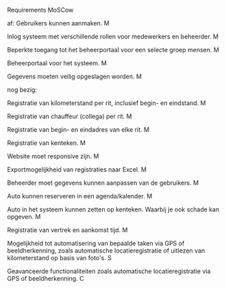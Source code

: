 Requirements	MoSCow

af:
Gebruikers kunnen aanmaken.	M

Inlog systeem met verschillende rollen voor medewerkers en beheerder.	M

Beperkte toegang tot het beheerportaal voor een selecte groep mensen.	M

Beheerportaal voor het systeem.	M

Gegevens moeten veilig opgeslagen worden.	M

nog bezig:

Registratie van kilometerstand per rit, inclusief begin- en eindstand.	M

Registratie van chauffeur (collega) per rit.	M

Registratie van begin- en eindadres van elke rit.	M

Registratie van kenteken.	M

Website moet responsive zijn.	M

Exportmogelijkheid van registraties naar Excel.	M

Beheerder moet gegevens kunnen aanpassen van de gebruikers.	M

Auto kunnen reserveren in een agenda/kalender.	M

Auto in het systeem kunnen zetten op kenteken. Waarbij je ook schade kan opgeven.	M

Registratie van vertrek en aankomst tijd.	M

Mogelijkheid tot automatisering van bepaalde taken via GPS of  beeldherkenning, zoals automatische locatieregistratie of uitlezen van  kilometerstand op basis van foto's.	S

Geavanceerde functionaliteiten zoals automatische locatieregistratie via GPS  of beeldherkenning.	C


